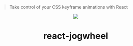 > Take control of your CSS keyframe animations with React

<header>
  <img src="https://cdn.rawgit.com/marionebl/react-jogwheel/master/jogwheel.svg" />
  <h1>react-jogwheel</h1>
<header>
